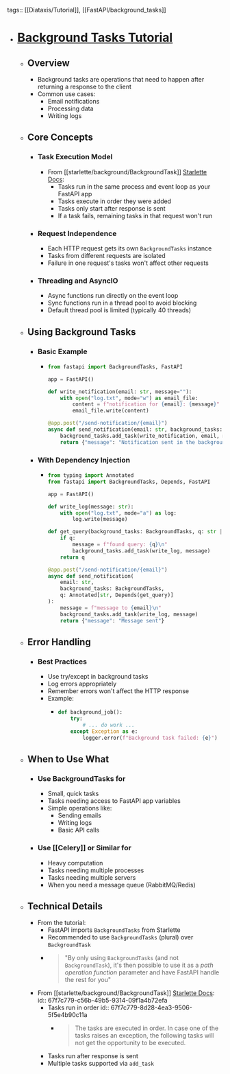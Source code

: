 tags:: [[Diataxis/Tutorial]], [[FastAPI/background_tasks]]

- # [Background Tasks Tutorial](https://fastapi.tiangolo.com/tutorial/background-tasks/)
	- ## Overview
		- Background tasks are operations that need to happen after returning a response to the client
		- Common use cases:
			- Email notifications
			- Processing data
			- Writing logs
	- ## Core Concepts
		- ### Task Execution Model
			- From [[starlette/background/BackgroundTask]] [Starlette Docs](https://www.starlette.io/background/):
				- Tasks run in the same process and event loop as your FastAPI app
				- Tasks execute in order they were added
				- Tasks only start after response is sent
				- If a task fails, remaining tasks in that request won't run
		- ### Request Independence
			- Each HTTP request gets its own `BackgroundTasks` instance
			- Tasks from different requests are isolated
			- Failure in one request's tasks won't affect other requests
		- ### Threading and AsyncIO
			- Async functions run directly on the event loop
			- Sync functions run in a thread pool to avoid blocking
			- Default thread pool is limited (typically 40 threads)
	- ## Using Background Tasks
		- ### Basic Example
			- ```python
			  from fastapi import BackgroundTasks, FastAPI
			  
			  app = FastAPI()
			  
			  def write_notification(email: str, message=""):
			      with open("log.txt", mode="w") as email_file:
			          content = f"notification for {email}: {message}"
			          email_file.write(content)
			  
			  @app.post("/send-notification/{email}")
			  async def send_notification(email: str, background_tasks: BackgroundTasks):
			      background_tasks.add_task(write_notification, email, message="some notification")
			      return {"message": "Notification sent in the background"}
			  ```
		- ### With Dependency Injection
			- ```python
			  from typing import Annotated
			  from fastapi import BackgroundTasks, Depends, FastAPI
			  
			  app = FastAPI()
			  
			  def write_log(message: str):
			      with open("log.txt", mode="a") as log:
			          log.write(message)
			  
			  def get_query(background_tasks: BackgroundTasks, q: str | None = None):
			      if q:
			          message = f"found query: {q}\n"
			          background_tasks.add_task(write_log, message)
			      return q
			  
			  @app.post("/send-notification/{email}")
			  async def send_notification(
			      email: str, 
			      background_tasks: BackgroundTasks, 
			      q: Annotated[str, Depends(get_query)]
			  ):
			      message = f"message to {email}\n"
			      background_tasks.add_task(write_log, message)
			      return {"message": "Message sent"}
			  ```
	- ## Error Handling
		- ### Best Practices
			- Use try/except in background tasks
			- Log errors appropriately
			- Remember errors won't affect the HTTP response
			- Example:
				- ```python
				  def background_job():
				      try:
				          # ... do work ...
				      except Exception as e:
				          logger.error(f"Background task failed: {e}")
				  ```
	- ## When to Use What
		- ### Use BackgroundTasks for
			- Small, quick tasks
			- Tasks needing access to FastAPI app variables
			- Simple operations like:
				- Sending emails
				- Writing logs
				- Basic API calls
		- ### Use [[Celery]] or Similar for
			- Heavy computation
			- Tasks needing multiple processes
			- Tasks needing multiple servers
			- When you need a message queue (RabbitMQ/Redis)
	- ## Technical Details
		- From the tutorial:
			- FastAPI imports `BackgroundTasks` from Starlette
			- Recommended to use `BackgroundTasks` (plural) over `BackgroundTask`
			- > "By only using `BackgroundTasks` (and not `BackgroundTask`), it's then possible to use it as a *path operation function* parameter and have FastAPI handle the rest for you"
		- From [[starlette/background/BackgroundTask]] [Starlette Docs](https://www.starlette.io/background/):
		  id:: 67f7c779-c56b-49b5-9314-09f1a4b72efa
			- Tasks run in order
			  id:: 67f7c779-8d28-4ea3-9506-5f5e4b90c11a
				- > The tasks are executed in order. In case one of the tasks raises an exception, the following tasks will not get the opportunity to be executed.
			- Tasks run after response is sent
			- Multiple tasks supported via `add_task`